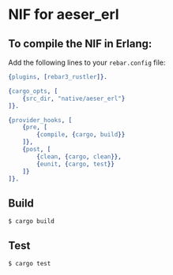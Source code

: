 # NIF for aeser_erl

## To compile the NIF in Erlang:

Add the following lines to your `rebar.config` file:
```erlang
{plugins, [rebar3_rustler]}.

{cargo_opts, [
    {src_dir, "native/aeser_erl"}
]}.

{provider_hooks, [
    {pre, [
        {compile, {cargo, build}}
    ]},
    {post, [
        {clean, {cargo, clean}},
        {eunit, {cargo, test}}
    ]}
]}.
```

Build
-----

    $ cargo build

Test
-----

    $ cargo test
